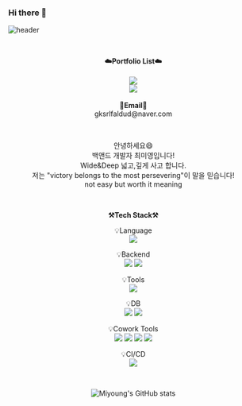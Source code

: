 ### Hi there 👋

<!--
**choimiyoung/choimiyoung** is a ✨ _special_ ✨ repository because its `README.md` (this file) appears on your GitHub profile.

Here are some ideas to get you started:

- 🔭 I’m currently working on ...
- 🌱 I’m currently learning ...
- 👯 I’m looking to collaborate on ...
- 🤔 I’m looking for help with ...
- 💬 Ask me about ...
- 📫 How to reach me: ...
- 😄 Pronouns: ...
- ⚡ Fun fact: ...
-->


![header](https://capsule-render.vercel.app/api?type=waving&color=gradient&height=250&section=header&text=MiYoung's%20GitHub%20&fontSize=90)



<br>
<p align="center">
    <Strong>☁️Portfolio List☁️</Strong><br><br>
    <a href="https://www.notion.so/a089a1d63c244a1a970d5513cefdb5b6?v=6447b412f1f94c11a4d428a9beee7f62&pvs=4"><img src="https://img.shields.io/badge/Notion-000000?style=flat-square&logo=Notion&logoColor=white"/></a>
    <br>
  <a href="https://hits.seeyoufarm.com"><img src="https://hits.seeyoufarm.com/api/count/incr/badge.svg?url=https%3A%2F%2Fgithub.com%2Fchoimiyoung&count_bg=%2379C83D&title_bg=%23555555&icon=&icon_color=%23E7E7E7&title=hits&edge_flat=false"/></a>
<br><br>
<Strong>📧Email📧</Strong><br>gksrlfaldud@naver.com<br>
</p>
<br>
<p align="center">
안녕하세요😄<br>
백앤드 개발자 최미영입니다! <br>
Wide&Deep 넓고,깊게 사고 합니다.<br>
저는 "victory belongs to the most persevering"이 말을 믿습니다!<br>
not easy but worth it meaning
</p>
<br>
<p align="center">
    <Strong>⚒️Tech Stack⚒️</Strong><br>
</p>
<p align="center" display="inline-block">
    💡Language <br>
    <img src="https://img.shields.io/badge/JAVA-007396?style=for-the-badge&logo=java&logoColor=white"> 
  
</p>
<p align="center" display="inline-block">
    💡Backend <br>
    <img src="https://img.shields.io/badge/Spring-6DB33F?style=for-the-badge&logo=Spring&logoColor=white">
    <img src="https://img.shields.io/badge/SpringBoot-6DB33F?style=for-the-badge&logo=SpringBoot&logoColor=white">
</p>
<p align="center" display="inline-block">
    💡Tools <br>
    <img src="https://img.shields.io/badge/IntelliJ-000000?style=for-the-badge&logo=IntelliJ IDEA&logoColor=white"> 
</p>
<p align="center" display="inline-block">
    💡DB <br>
    <img src="https://img.shields.io/badge/oracle-47A248?style=for-the-badge&logo=OracleDB&logoColor=white">
    <img src="https://img.shields.io/badge/mysql-4479A1?style=for-the-badge&logo=mysql&logoColor=white">
</p>
<p align="center" display="inline-block">
   
</p>
<p align="center" display="inline-block">
    💡Cowork Tools <br>
    <img src="https://img.shields.io/badge/Github-000000?style=for-the-badge&logo=github&logoColor=white">
    <img src="https://img.shields.io/badge/Notion-000000?style=for-the-badge&logo=notion&logoColor=white">
    <img src="https://img.shields.io/badge/Slack-4A154B?style=for-the-badge&logo=slack&logoColor=white">
    <img src="https://img.shields.io/badge/Figma-F24E1E?style=for-the-badge&logo=figma&logoColor=white">
</p>
<p align="center" display="inline-block">
    💡CI/CD <br>
    <img src="https://img.shields.io/badge/Jenkins-D24939?style=for-the-badge&logo=jenkins&logoColor=white">
</p>

<br>
<div align="center">
    
![Miyoung's GitHub stats](https://github-readme-stats.vercel.app/api?username=choimiyoung&show_icons=true&theme=radical)
    
</div>

